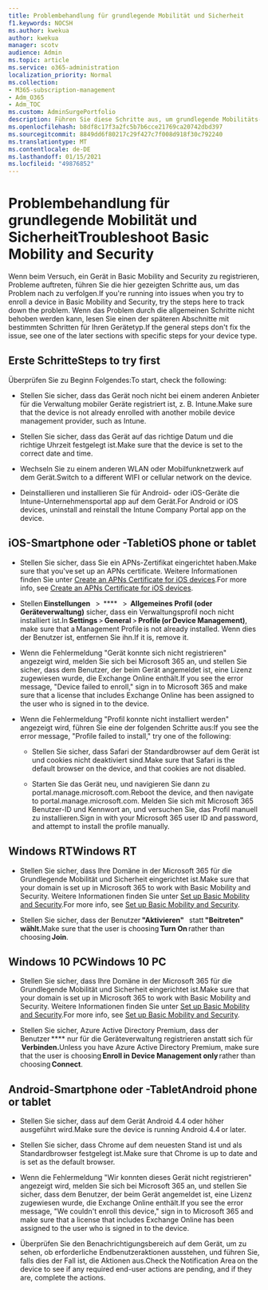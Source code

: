 ```yaml
---
title: Problembehandlung für grundlegende Mobilität und Sicherheit
f1.keywords: NOCSH
ms.author: kwekua
author: kwekua
manager: scotv
audience: Admin
ms.topic: article
ms.service: o365-administration
localization_priority: Normal
ms.collection:
- M365-subscription-management
- Adm_O365
- Adm_TOC
ms.custom: AdminSurgePortfolio
description: Führen Sie diese Schritte aus, um grundlegende Mobilitäts- und Sicherheitsprobleme zu verfolgen.
ms.openlocfilehash: b8df8c17f3a2fc5b7b6cce21769ca20742dbd397
ms.sourcegitcommit: 8849dd6f80217c29f427c7f008d918f30c792240
ms.translationtype: MT
ms.contentlocale: de-DE
ms.lasthandoff: 01/15/2021
ms.locfileid: "49876852"
---
```

# <a name="troubleshoot-basic-mobility-and-security"></a><span data-ttu-id="03420-103">Problembehandlung für grundlegende Mobilität und Sicherheit</span><span class="sxs-lookup"><span data-stu-id="03420-103">Troubleshoot Basic Mobility and Security</span></span>

<span data-ttu-id="03420-104">Wenn beim Versuch, ein Gerät in Basic Mobility and Security zu registrieren, Probleme auftreten, führen Sie die hier gezeigten Schritte aus, um das Problem nach zu verfolgen.</span><span class="sxs-lookup"><span data-stu-id="03420-104">If you're running into issues when you try to enroll a device in Basic Mobility and Security, try the steps here to track down the problem.</span></span> <span data-ttu-id="03420-105">Wenn das Problem durch die allgemeinen Schritte nicht behoben werden kann, lesen Sie einen der späteren Abschnitte mit bestimmten Schritten für Ihren Gerätetyp.</span><span class="sxs-lookup"><span data-stu-id="03420-105">If the general steps don't fix the issue, see one of the later sections with specific steps for your device type.</span></span>

## <a name="steps-to-try-first"></a><span data-ttu-id="03420-106">Erste Schritte</span><span class="sxs-lookup"><span data-stu-id="03420-106">Steps to try first</span></span>

<span data-ttu-id="03420-107">Überprüfen Sie zu Beginn Folgendes:</span><span class="sxs-lookup"><span data-stu-id="03420-107">To start, check the following:</span></span>

- <span data-ttu-id="03420-108">Stellen Sie sicher, dass das Gerät noch nicht bei einem anderen Anbieter für die Verwaltung mobiler Geräte registriert ist, z. B. Intune.</span><span class="sxs-lookup"><span data-stu-id="03420-108">Make sure that the device is not already enrolled with another mobile device management provider, such as Intune.</span></span>

- <span data-ttu-id="03420-109">Stellen Sie sicher, dass das Gerät auf das richtige Datum und die richtige Uhrzeit festgelegt ist.</span><span class="sxs-lookup"><span data-stu-id="03420-109">Make sure that the device is set to the correct date and time.</span></span>

- <span data-ttu-id="03420-110">Wechseln Sie zu einem anderen WLAN oder Mobilfunknetzwerk auf dem Gerät.</span><span class="sxs-lookup"><span data-stu-id="03420-110">Switch to a different WIFI or cellular network on the device.</span></span>

- <span data-ttu-id="03420-111">Deinstallieren und installieren Sie für Android- oder iOS-Geräte die Intune-Unternehmensportal app auf dem Gerät.</span><span class="sxs-lookup"><span data-stu-id="03420-111">For Android or iOS devices, uninstall and reinstall the Intune Company Portal app on the device.</span></span> 

## <a name="ios-phone-or-tablet"></a><span data-ttu-id="03420-112">iOS-Smartphone oder -Tablet</span><span class="sxs-lookup"><span data-stu-id="03420-112">iOS phone or tablet</span></span>

- <span data-ttu-id="03420-113">Stellen Sie sicher, dass Sie ein APNs-Zertifikat eingerichtet haben.</span><span class="sxs-lookup"><span data-stu-id="03420-113">Make sure that you've set up an APNs certificate.</span></span> <span data-ttu-id="03420-114">Weitere Informationen finden Sie unter [Create an APNs Certificate for iOS devices](create-an-apns-certificate-for-ios-devices.md).</span><span class="sxs-lookup"><span data-stu-id="03420-114">For more info, see [Create an APNs Certificate for iOS devices](create-an-apns-certificate-for-ios-devices.md).</span></span>

- <span data-ttu-id="03420-115">Stellen **Einstellungen**   >  \*\*\*\*   >  **Allgemeines Profil (oder Geräteverwaltung)** sicher, dass ein Verwaltungsprofil noch nicht installiert ist.</span><span class="sxs-lookup"><span data-stu-id="03420-115">In **Settings** > **General** > **Profile (or Device Management)**, make sure that a Management Profile is not already installed.</span></span> <span data-ttu-id="03420-116">Wenn dies der Benutzer ist, entfernen Sie ihn.</span><span class="sxs-lookup"><span data-stu-id="03420-116">If it is, remove it.</span></span>

- <span data-ttu-id="03420-117">Wenn die Fehlermeldung "Gerät konnte sich nicht registrieren" angezeigt wird, melden Sie sich bei Microsoft 365 an, und stellen Sie sicher, dass dem Benutzer, der beim Gerät angemeldet ist, eine Lizenz zugewiesen wurde, die Exchange Online enthält.</span><span class="sxs-lookup"><span data-stu-id="03420-117">If you see the error message, "Device failed to enroll," sign in to Microsoft 365 and make sure that a license that includes Exchange Online has been assigned to the user who is signed in to the device.</span></span>

- <span data-ttu-id="03420-118">Wenn die Fehlermeldung "Profil konnte nicht installiert werden" angezeigt wird, führen Sie eine der folgenden Schritte aus:</span><span class="sxs-lookup"><span data-stu-id="03420-118">If you see the error message, "Profile failed to install," try one of the following:</span></span>

    - <span data-ttu-id="03420-119">Stellen Sie sicher, dass Safari der Standardbrowser auf dem Gerät ist und cookies nicht deaktiviert sind.</span><span class="sxs-lookup"><span data-stu-id="03420-119">Make sure that Safari is the default browser on the device, and that cookies are not disabled.</span></span>

    - <span data-ttu-id="03420-120">Starten Sie das Gerät neu, und navigieren Sie dann zu portal.manage.microsoft.com.</span><span class="sxs-lookup"><span data-stu-id="03420-120">Reboot the device, and then navigate to portal.manage.microsoft.com.</span></span> <span data-ttu-id="03420-121">Melden Sie sich mit Microsoft 365 Benutzer-ID und Kennwort an, und versuchen Sie, das Profil manuell zu installieren.</span><span class="sxs-lookup"><span data-stu-id="03420-121">Sign in with your Microsoft 365 user ID and password, and attempt to install the profile manually.</span></span>

## <a name="windows-rt"></a><span data-ttu-id="03420-122">Windows RT</span><span class="sxs-lookup"><span data-stu-id="03420-122">Windows RT</span></span>

- <span data-ttu-id="03420-123">Stellen Sie sicher, dass Ihre Domäne in der Microsoft 365 für die Grundlegende Mobilität und Sicherheit eingerichtet ist.</span><span class="sxs-lookup"><span data-stu-id="03420-123">Make sure that your domain is set up in Microsoft 365 to work with Basic Mobility and Security.</span></span> <span data-ttu-id="03420-124">Weitere Informationen finden Sie unter [Set up Basic Mobility and Security](set-up.md).</span><span class="sxs-lookup"><span data-stu-id="03420-124">For more info, see [Set up Basic Mobility and Security](set-up.md).</span></span>
    
- <span data-ttu-id="03420-125">Stellen Sie sicher, dass der Benutzer **"Aktivieren"**   statt **"Beitreten" wählt.**</span><span class="sxs-lookup"><span data-stu-id="03420-125">Make sure that the user is choosing **Turn On** rather than choosing **Join**.</span></span>

## <a name="windows-10-pc"></a><span data-ttu-id="03420-126">Windows 10 PC</span><span class="sxs-lookup"><span data-stu-id="03420-126">Windows 10 PC</span></span>

- <span data-ttu-id="03420-127">Stellen Sie sicher, dass Ihre Domäne in der Microsoft 365 für die Grundlegende Mobilität und Sicherheit eingerichtet ist.</span><span class="sxs-lookup"><span data-stu-id="03420-127">Make sure that your domain is set up in Microsoft 365 to work with Basic Mobility and Security.</span></span> <span data-ttu-id="03420-128">Weitere Informationen finden Sie unter [Set up Basic Mobility and Security](set-up.md).</span><span class="sxs-lookup"><span data-stu-id="03420-128">For more info, see [Set up Basic Mobility and Security](set-up.md).</span></span>
    
- <span data-ttu-id="03420-129">Stellen Sie sicher, Azure Active Directory Premium, dass der Benutzer \*\*\*\* nur für die Geräteverwaltung registrieren anstatt sich für    **Verbinden.**</span><span class="sxs-lookup"><span data-stu-id="03420-129">Unless you have Azure Active Directory Premium, make sure that the user is choosing **Enroll in Device Management only** rather than choosing **Connect**.</span></span>

## <a name="android-phone-or-tablet"></a><span data-ttu-id="03420-130">Android-Smartphone oder -Tablet</span><span class="sxs-lookup"><span data-stu-id="03420-130">Android phone or tablet</span></span>

- <span data-ttu-id="03420-131">Stellen Sie sicher, dass auf dem Gerät Android 4.4 oder höher ausgeführt wird.</span><span class="sxs-lookup"><span data-stu-id="03420-131">Make sure the device is running Android 4.4 or later.</span></span>

- <span data-ttu-id="03420-132">Stellen Sie sicher, dass Chrome auf dem neuesten Stand ist und als Standardbrowser festgelegt ist.</span><span class="sxs-lookup"><span data-stu-id="03420-132">Make sure that Chrome is up to date and is set as the default browser.</span></span>

- <span data-ttu-id="03420-133">Wenn die Fehlermeldung "Wir konnten dieses Gerät nicht registrieren" angezeigt wird, melden Sie sich bei Microsoft 365 an, und stellen Sie sicher, dass dem Benutzer, der beim Gerät angemeldet ist, eine Lizenz zugewiesen wurde, die Exchange Online enthält.</span><span class="sxs-lookup"><span data-stu-id="03420-133">If you see the error message, "We couldn't enroll this device," sign in to Microsoft 365 and make sure that a license that includes Exchange Online has been assigned to the user who is signed in to the device.</span></span>

- <span data-ttu-id="03420-134">Überprüfen Sie den Benachrichtigungsbereich auf dem Gerät, um zu sehen, ob erforderliche Endbenutzeraktionen ausstehen, und führen Sie, falls dies der Fall ist, die Aktionen aus.</span><span class="sxs-lookup"><span data-stu-id="03420-134">Check the Notification Area on the device to see if any required end-user actions are pending, and if they are, complete the actions.</span></span>